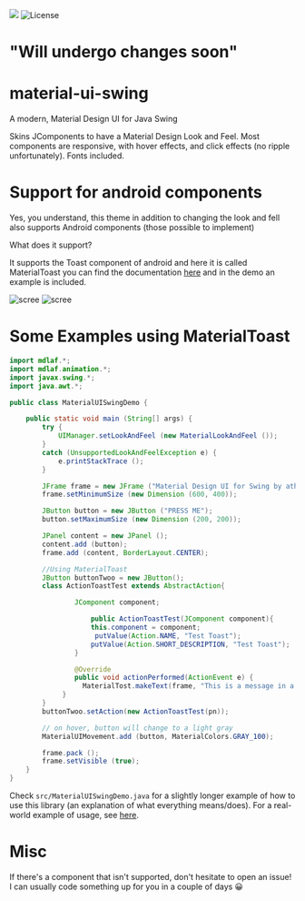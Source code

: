 [![](https://img.shields.io/jitpack/v/vincenzopalazzo/material-ui-swing.svg?color=yellow&style=for-the-badge)](https://jitpack.io/#vincenzopalazzo/material-ui-swing) ![License](https://img.shields.io/github/license/vincenzopalazzo/material-ui-swing.svg?style=for-the-badge)

# "Will undergo changes soon"

# material-ui-swing
A modern, Material Design UI for Java Swing

Skins JComponents to have a Material Design Look and Feel. Most components are responsive, with hover effects, and click effects (no ripple unfortunately). Fonts included.

# Support for android components

Yes, you understand, this theme in addition to changing the look and fell also supports Android components (those possible to implement)

What does it support?

It supports the Toast component of android and here it is called MaterialToast you can find the documentation [here](https://github.com/vincenzopalazzo/android-toasts-for-swing/releases/tag/v1.0) and in the demo an example is included.

![scree](https://preview.ibb.co/mRUdQK/screen_presentazione.png)
![scree](https://preview.ibb.co/dqFRKp/addToast.png)

# Some Examples using MaterialToast

````java
import mdlaf.*;
import mdlaf.animation.*;
import javax.swing.*;
import java.awt.*;

public class MaterialUISwingDemo {

	public static void main (String[] args) {
		try {
			UIManager.setLookAndFeel (new MaterialLookAndFeel ());
		}
		catch (UnsupportedLookAndFeelException e) {
			e.printStackTrace ();
		}

		JFrame frame = new JFrame ("Material Design UI for Swing by atharva washimkar");
		frame.setMinimumSize (new Dimension (600, 400));

		JButton button = new JButton ("PRESS ME");
		button.setMaximumSize (new Dimension (200, 200));

		JPanel content = new JPanel ();
		content.add (button);
		frame.add (content, BorderLayout.CENTER);

		//Using MaterialToast
		JButton buttonTwoo = new JButton();
		class ActionToastTest extends AbstractAction{

		    	JComponent component;

            		public ActionToastTest(JComponent component){
                	this.component = component;
               		 putValue(Action.NAME, "Test Toast");
                	putValue(Action.SHORT_DESCRIPTION, "Test Toast");
            	}

            	@Override
            	public void actionPerformed(ActionEvent e) {
              	  MaterialTost.makeText(frame, "This is a message in a toast component", MaterialTost.NORMAL).display();
           	 }
        }
        buttonTwoo.setAction(new ActionToastTest(pn));

		// on hover, button will change to a light gray
		MaterialUIMovement.add (button, MaterialColors.GRAY_100);

		frame.pack ();
		frame.setVisible (true);
	}
}
````

Check `src/MaterialUISwingDemo.java` for a slightly longer example of how to use this library (an explanation of what everything means/does).
For a real-world example of usage, see [here](https://github.com/atarw/washer-chess).

# Misc

If there's a component that isn't supported, don't hesitate to open an issue! I can usually code something up for you in a couple of days 😀
